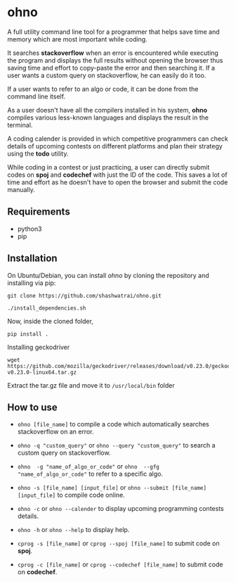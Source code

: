 # ohno
A full utility command line tool for a programmer that helps save time and memory which are most important while coding. 


It searches **stackoverflow** when an error is encountered while executing the program and displays the full results without opening the browser thus saving time and effort to copy-paste the error and then searching it.
If a user wants a custom query on stackoverflow, he can easily do it too.

If a user wants to refer to an algo or code, it can be done from the command line itself.


As a user doesn't have all the compilers installed in his system, **ohno** compiles various less-known languages and displays the result in the terminal.

A coding calender is provided in which competitive programmers can check details of upcoming contests on different platforms and plan their strategy using the **todo** utility.


While coding in a contest or just practicing, a user can directly submit codes on **spoj** and **codechef** with just the ID of the code. This saves a lot of time and effort as he doesn't have to open the browser and submit the code manually.


## Requirements
* python3
* pip

## Installation
On Ubuntu/Debian, you can install *ohno* by cloning the repository and installing via pip:
```
git clone https://github.com/shashwatrai/ohno.git
```
```
./install_dependencies.sh
```
Now, inside the cloned folder,
```
pip install .
```
Installing geckodriver
```
wget https://github.com/mozilla/geckodriver/releases/download/v0.23.0/geckodriver-v0.23.0-linux64.tar.gz
```
Extract the tar.gz file and move it to ```/usr/local/bin``` folder


## How to use

* ``` ohno [file_name] ``` to compile a code which automatically searches stackoverflow on an error.
* ``` ohno -q "custom_query" ``` or ``` ohno --query "custom_query" ``` to search a custom query on stackoverflow.
* ``` ohno  -g "name_of_algo_or_code" ``` or ``` ohno  --gfg "name_of_algo_or_code" ``` to refer to a specific algo.
* ``` ohno -s [file_name] [input_file] ``` or ``` ohno --submit [file_name] [input_file] ``` to compile code online.
* ``` ohno -c ``` or ``` ohno --calender ``` to display upcoming programming contests details.
* ``` ohno -h ``` or ``` ohno --help ``` to display help.

* ``` cprog -s [file_name] ``` or ``` cprog --spoj [file_name] ``` to submit code on **spoj**.
* ``` cprog -c [file_name] ``` or ``` cprog --codechef [file_name] ``` to submit code on **codechef**.

